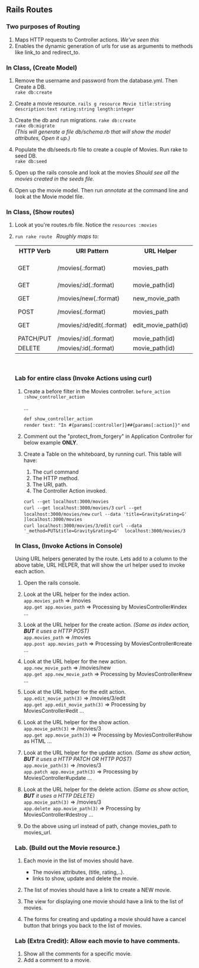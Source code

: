 ## Rails Routes

### Two purposes of Routing
1. Maps HTTP requests to Controller actions. _We've seen this_
2. Enables the dynamic generation of urls for use as arguments to methods like
link_to and redirect_to.

### In Class, (Create Model)
1. Remove the username and password from the database.yml. Then Create a DB.  
   ```rake db:create```  
2. Create a movie resource.
   ```rails g resource Movie title:string description:text rating:string length:integer```

3. Create the db and run migrations.
   `rake db:create`  
   `rake db:migrate`  
   _(This will generate a file db/schema.rb that will show the model attributes, Open it up.)_

4. Populate the db/seeds.rb file to create a couple of Movies. Run rake to seed DB.  
   `rake db:seed`

5. Open up the rails console and look at the movies
   _Should see all the movies created in the seeds file._

6. Open up the movie model. Then run _annotate_ at the command line and look at the Movie model file.

   


### In Class, (Show routes)
1. Look at you're routes.rb file.
   Notice the 
   `resources :movies`
   
2. `run rake route ` _Roughly maps to:_

	<table>
	<tr>
		<th>HTTP Verb</th><th>URI Pattern</th><th>URL Helper</th><th>Controller#Action</th><th>CRUD</td>
	</tr>

	<tr>
		<td>GET</td><td>/movies(.:format)</td><td>movies_path</td><td>movies#index </td><td>_show all movies_</td>
	</tr>


	<tr>
		<td>GET</td><td>/movies/:id(.:format)</td><td>movie_path(id)</td><td>movies#show</td><td>READ</td>
	</tr>
	
	<tr>
		<td>GET</td><td>/movies/new(.:format)</td><td>new_movie_path</td><td>movies#new</td><td>_get form_</td>
	</tr>
	
	<tr>
		<td>POST</td><td>/movies(.:format)</td><td>movies_path</td><td>movies#create</td><td>CREATE</td>
	</tr>

	<tr>
		<td>GET</td><td>/movies/:id/edit(.:format)</td><td>edit_movie_path(id)</td><td>movies#edit</td><td>_get form_</td>
	</tr>


	<tr>
		<td>PATCH/PUT</td><td>/movies/:id(.:format)</td><td>movie_path(id)</td><td>movies#update</td><td>UPDATE</td>
	</tr>

	<tr>
		<td>DELETE</td><td>/movies/:id(.:format)</td> <td>movie_path(id)</td><td>movies#destroy</td><td>DELETE</td>
	</tr>

</table>

		
<br/>


### Lab for entire class (Invoke Actions using curl)
1. Create a before filter in the Movies controller.
	`before_action :show_controller_action`  
	
	...
	
	`def show_controller_action`  
	` render text: "In #{params[:controller]}##{params[:action]}" ` 
	`end`

2. Comment out the "protect_from_forgery" in Application Controller for below example **ONLY**.

3. Create a Table on the whiteboard, by running curl. This table will have:
	1. The curl command
	2. The HTTP method.
	3. The URI, path. 
	4. The Controller Action invoked.

    `curl --get localhost:3000/movies`    
    `curl --get localhost:3000/movies/3`
    `curl --get localhost:3000/movies/new`
    `curl --data 'title=Gravity&rating=G' ]localhost:3000/movies`  
    `curl localhost:3000/movies/3/edit` 
    `curl --data '_method=PUT&title=Gravity&rating=G'  localhost:3000/movies/3`  
  


### In Class, (Invoke Actions in Console)
Using URL helpers generated by the route. Lets add to a column to the above
table, URL HELPER, that will show the url helper used to invoke each action.

1. Open the rails console.
2. Look at the URL helper for the index action.  
	`app.movies_path` => /movies  
	`app.get app.movies_path` => Processing by MoviesController#index ...  
	
3. Look at the URL helper for the create action. _(Same as index action, **BUT** it uses a HTTP POST)_   
	`app.movies_path` => /movies  
	`app.post app.movies_path` => Processing by MoviesController#create ...
	
4. Look at the URL helper for the new action.  
	`app.new_movie_path` => /movies/new  
	`app.get app.new_movie_path` => Processing by MoviesController#new ...
	
5. Look at the URL helper for the edit action.  
	`app.edit_movie_path(3)` => /movies/3/edit  
	`app.get app.edit_movie_path(3)` => Processing by MoviesController#edit ... 
	
6. Look at the URL helper for the show action.  
	`app.movie_path(3)` => /movies/3  
	`app.get app.movie_path(3)`  => Processing by MoviesController#show as HTML ...

7. Look at the URL helper for the update action.  _(Same as show action, **BUT** it uses a HTTP PATCH OR HTTP POST)_  
	`app.movie_path(3)` => /movies/3  
	`app.patch app.movie_path(3)` => Processing by MoviesController#update ...
	
8. Look at the URL helper for the delete action.  _(Same as show action, **BUT** it uses a HTTP DELETE)_  
	`app.movie_path(3)` => /movies/3  
	`app.delete app.movie_path(3)` => Processing by MoviesController#destroy ...
	
9. Do the above using url instead of path, change movies_path to movies_url.	


### Lab. (Build out the Movie resource.)

1. Each movie in the list of movies should have.
	* The movies attributes, (title, rating,..).
	* links to show, update and delete the movie.

2. The list of movies should have a link to create a NEW movie.

3. The view for displaying one movie should have a link to the list of movies.

4. The forms for creating and updating a movie should have a cancel button that brings you back to the list of movies.


### Lab (Extra Credit): Allow each movie to have comments.
1. Show all the comments for a specific movie.
2. Add a comment to a movie.

